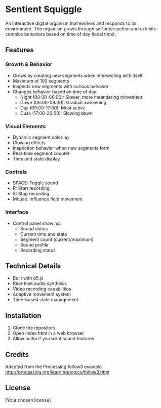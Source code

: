 # Sentient Squiggle

An interactive digital organism that evolves and responds to its environment. The organism grows through self-intersection and exhibits complex behaviors based on time of day (local time).

## Features

### Growth & Behavior
- Grows by creating new segments when intersecting with itself
- Maximum of 100 segments
- Inspects new segments with curious behavior
- Changes behavior based on time of day:
  - Night (00:00-06:00): Slower, more meandering movement
  - Dawn (06:00-09:00): Gradual awakening
  - Day (09:00-17:00): Most active
  - Dusk (17:00-20:00): Slowing down

### Visual Elements
- Dynamic segment coloring
- Glowing effects
- Inspection behavior when new segments form
- Real-time segment counter
- Time and state display

### Controls
- SPACE: Toggle sound
- R: Start recording
- S: Stop recording
- Mouse: Influence field movement

### Interface
- Control panel showing:
  - Sound status
  - Current time and state
  - Segment count (current/maximum)
  - Sound profile
  - Recording status

## Technical Details
- Built with p5.js
- Real-time audio synthesis
- Video recording capabilities
- Adaptive movement system
- Time-based state management

## Installation
1. Clone the repository
2. Open index.html in a web browser
3. Allow audio if you want sound features

## Credits
Adapted from the Processing follow3 example
http://processing.org/learning/topics/follow3.html

## License
[Your chosen license] 